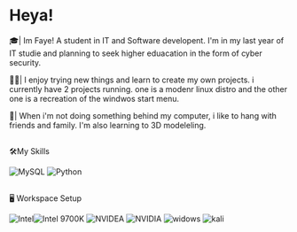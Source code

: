 
# Heya!

🎓| Im Faye! A student in IT and Software developent. I'm in my last year of IT studie and planning to seek higher eduacation in the form of cyber security.

👨‍💻| I enjoy trying new things and learn to create my own projects. i currently have 2 projects running. one is a modenr linux distro and the other one is a recreation of the windwos start menu.

🎸| When i'm not doing something behind my computer, i like to hang with friends and family. I'm also learning to 3D modeleling.

##

🛠️My Skills 

![MySQL](https://img.shields.io/badge/MySQL-000000?style=for-the-badge&logo=MySQL&logoColor=white)  ![Python](https://img.shields.io/badge/Python-000000?style=for-the-badge&logo=Python&logoColor=white) 

##

🖥️ Workspace Setup

![Intel](https://img.shields.io/badge/Intel-000000?style=for-the-badge&logo=Intel&logoColor=blue)![Intel 9700K](https://img.shields.io/badge/Core_I7_9700K-000000?style=for-the-badge&logo=Core-I7-9700K&logoColor=white) ![NVIDEA](https://img.shields.io/badge/NVIDIA-000000?style=for-the-badge&color=succes&logo=NVIDIA&logoColor=green) ![NVIDIA](https://img.shields.io/badge/NVIDIA_RTX_3070-000000?style=for-the-badge&color=green&logo=rtx&logoColor=green) ![widows](https://img.shields.io/badge/Windows_11-000000?style=for-the-badge&color=blue&logo=Windows&logoColor=white) ![kali](https://img.shields.io/badge/kali_Linux-000000?style=for-the-badge&color=yellow&logo=Linux&logoColor=white) 
